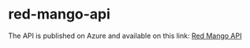 # red-mango-api

The API is published on Azure and available on this link: [Red Mango API](https://redmangoapidotnet.azurewebsites.net/index.html)
